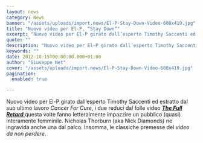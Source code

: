 ```yaml
---
layout: news
category: News
banner: "/assets/uploads/import.news/El-P-Stay-Down-Video-608x419.jpg"
title: "Nuovo video per El-P, “Stay Down”"
excerpt: "Nuovo video per El-P girato dall’esperto Timothy Saccenti ed estratto dal suo ultimo lavoro Cancer For Cure, i due reduci dal folle video The Full Retard questa volte fanno letteralmente impazzire un pubblico (quasi) interamente femminile. Nicholas Thorburn (aka Nick Diamonds) ne ingravida anche una dal palco. Insomma, le classiche premesse del video da non [&hellip"
quote: ""
description: "Nuovo video per El-P girato dall’esperto Timothy Saccenti ed estratto dal suo ultimo lavoro Cancer For Cure, i due reduci dal folle video The Full Retard questa volte fanno letteralmente impazzire un pubblico (quasi) interamente femminile. Nicholas Thorburn (aka Nick Diamonds) ne ingravida anche una dal palco. Insomma, le classiche premesse del video da non [&hellip"
keywords: ""
date: 2012-10-15T00:00:00.000+01:00
author: "Giuseppe Net"
cover: "/assets/uploads/import.news/El-P-Stay-Down-Video-608x419.jpg"
pagination:
  enabled: true

---
```


Nuovo video per El-P girato dall’esperto Timothy Saccenti ed estratto dal suo ultimo lavoro _Cancer For Cure_, i due reduci dal folle video [**_The Full Retard_** ](https://hotmc.com/el-p-il-video-di-full-retard/)questa volte fanno letteralmente impazzire un pubblico (quasi) interamente femminile. Nicholas Thorburn (aka Nick Diamonds) ne ingravida anche una dal palco. Insomma, le classiche premesse del _video da non perdere_.